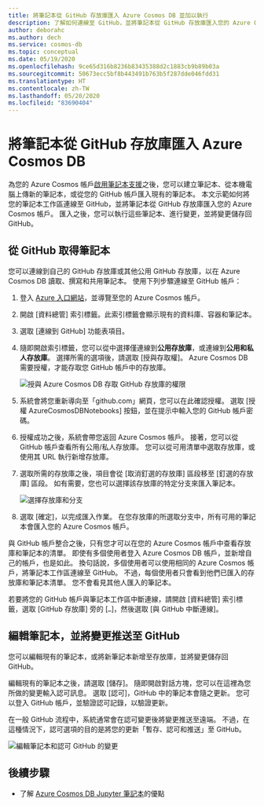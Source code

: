 ```yaml
---
title: 將筆記本從 GitHub 存放庫匯入 Azure Cosmos DB 並加以執行
description: 了解如何連線至 GitHub，並將筆記本從 GitHub 存放庫匯入您的 Azure Cosmos 帳戶。 匯入之後，您可以執行、編輯這些筆記本，並將變更儲存回 GitHub。
author: deborahc
ms.author: dech
ms.service: cosmos-db
ms.topic: conceptual
ms.date: 05/19/2020
ms.openlocfilehash: 9ce65d316b8236b83435388d2c1883cb9b89b03a
ms.sourcegitcommit: 50673ecc5bf8b443491b763b5f287dde046fdd31
ms.translationtype: HT
ms.contentlocale: zh-TW
ms.lasthandoff: 05/20/2020
ms.locfileid: "83690404"
---
```

# <a name="import-notebooks-from-a-github-repo-into-azure-cosmos-db"></a>將筆記本從 GitHub 存放庫匯入 Azure Cosmos DB

為您的 Azure Cosmos 帳戶[啟用筆記本支援](enable-notebooks.md)之後，您可以建立筆記本、從本機電腦上傳新的筆記本，或從您的 GitHub 帳戶匯入現有的筆記本。 本文示範如何將您的筆記本工作區連線至 GitHub，並將筆記本從 GitHub 存放庫匯入您的 Azure Cosmos 帳戶。 匯入之後，您可以執行這些筆記本、進行變更，並將變更儲存回 GitHub。

## <a name="get-notebooks-from-github"></a>從 GitHub 取得筆記本

您可以連線到自己的 GitHub 存放庫或其他公用 GitHub 存放庫，以在 Azure Cosmos DB 讀取、撰寫和共用筆記本。 使用下列步驟連線至 GitHub 帳戶：

1. 登入 [Azure 入口網站](https://portal.azure.com/)，並導覽至您的 Azure Cosmos 帳戶。

1. 開啟 [資料總管] 索引標籤。此索引標籤會顯示現有的資料庫、容器和筆記本。

1. 選取 [連線到 GitHub] 功能表項目。

1. 隨即開啟索引標籤，您可以從中選擇僅連線到**公用存放庫**，或連線到**公用和私人存放庫**。  選擇所需的選項後，請選取 [授與存取權]。 Azure Cosmos DB 需要授權，才能存取您 GitHub 帳戶中的存放庫。

   ![授與 Azure Cosmos DB 存取 GitHub 存放庫的權限](./media/import-github-notebooks/authorize-access-github.png)

1. 系統會將您重新導向至「github.com」網頁，您可以在此確認授權。 選取 [授權 AzureCosmosDBNotebooks] 按鈕，並在提示中輸入您的 GitHub 帳戶密碼。

1. 授權成功之後，系統會帶您返回 Azure Cosmos 帳戶。 接著，您可以從 GitHub 帳戶查看所有公用/私人存放庫。 您可以從可用清單中選取存放庫，或使用其 URL 執行新增存放庫。

1. 選取所需的存放庫之後，項目會從 [取消釘選的存放庫] 區段移至 [釘選的存放庫] 區段。 如有需要，您也可以選擇該存放庫的特定分支來匯入筆記本。

   ![選擇存放庫和分支](./media/import-github-notebooks/choose-repo-branch.png)

1. 選取 [確定]，以完成匯入作業。 在您存放庫的所選取分支中，所有可用的筆記本會匯入您的 Azure Cosmos 帳戶。

與 GitHub 帳戶整合之後，只有您才可以在您的 Azure Cosmos 帳戶中查看存放庫和筆記本的清單。 即使有多個使用者登入 Azure Cosmos DB 帳戶，並新增自己的帳戶，也是如此。 換句話說，多個使用者可以使用相同的 Azure Cosmos 帳戶，將筆記本工作區連線至 GitHub。 不過，每個使用者只會看到他們已匯入的存放庫和筆記本清單。 您不會看見其他人匯入的筆記本。

若要將您的 GitHub 帳戶與筆記本工作區中斷連線，請開啟 [資料總管] 索引標籤，選取 [GitHub 存放庫] 旁的 [`…`]，然後選取 [與 GitHub 中斷連線]。

## <a name="edit-a-notebook-and-push-changes-to-github"></a>編輯筆記本，並將變更推送至 GitHub

您可以編輯現有的筆記本，或將新筆記本新增至存放庫，並將變更儲存回 GitHub。

編輯現有的筆記本之後，請選取 [儲存]。 隨即開啟對話方塊，您可以在這裡為您所做的變更輸入認可訊息。 選取 [認可]，GitHub 中的筆記本會隨之更新。 您可以登入 GitHub 帳戶，並驗證認可記錄，以驗證更新。

在一般 GitHub 流程中，系統通常會在認可變更後將變更推送至遠端。 不過，在這種情況下，認可選項的目的是將您的更新「暫存、認可和推送」至 GitHub。

![編輯筆記本和認可 GitHub 的變更](./media/import-github-notebooks/commit-changes-github.png)

## <a name="next-steps"></a>後續步驟

* 了解 [Azure Cosmos DB Jupyter 筆記本](cosmosdb-jupyter-notebooks.md)的優點


